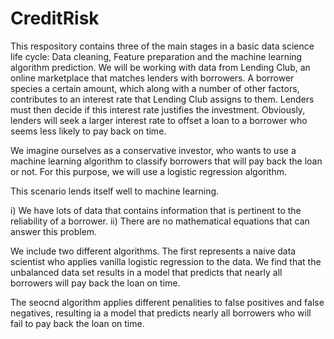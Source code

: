# CreditRisk

This respository contains three of the main stages in a basic data science life cycle: Data cleaning, Feature preparation and the machine learning algorithm prediction. We will be working with data from Lending Club, an online marketplace that matches lenders with borrowers. A borrower species a certain amount, which along with a number of other factors, contributes to an interest rate that Lending Club assigns to them. Lenders must then decide if this interest rate justifies the investment. Obviously, lenders will seek a larger interest rate to offset a loan to a borrower who seems less likely to pay back on time. 

We imagine ourselves as a conservative investor, who wants to use a machine learning algorithm to classify borrowers that will pay back the loan or not. For this purpose, we will use a logistic regression algorithm. 

This scenario lends itself well to machine learning. 

i) We have lots of data that contains information that is pertinent to the reliability of a borrower. 
ii) There are no mathematical equations that can answer this problem. 

We include two different algorithms. The first represents a naive data scientist who applies vanilla logistic regression to the data. We find that the unbalanced data set results in a model that predicts that nearly all borrowers will pay back the loan on time. 

The seocnd algorithm applies different penalities to false positives and false negatives, resulting ia a model that predicts nearly all borrowers who will fail to pay back the loan on time. 
